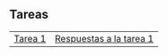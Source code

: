 ## Tareas


           
           
| |  |
|---|---|
| [Tarea 1](https://rojasirvin.github.io/ECNII2020/tareas/tarea1.html) | [Respuestas a la tarea 1](https://rojasirvin.github.io/ECNII2020/tareas/tarea1_respuestas.html)  |